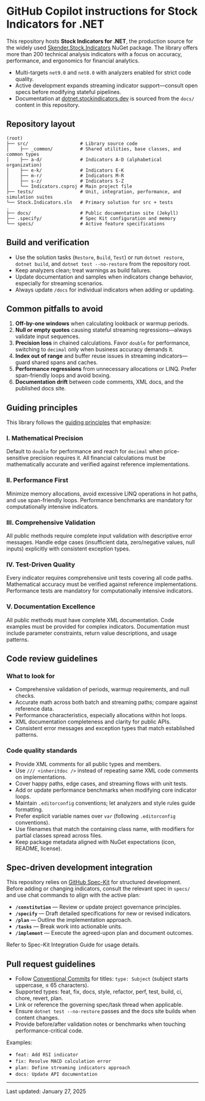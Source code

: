 # GitHub Copilot instructions for Stock Indicators for .NET

This repository hosts **Stock Indicators for .NET**, the production source for the widely used <a href="https://www.nuget.org/packages/Skender.Stock.Indicators">Skender.Stock.Indicators</a> NuGet package. The library offers more than 200 technical analysis indicators with a focus on accuracy, performance, and ergonomics for financial analytics.

- Multi-targets `net9.0` and `net8.0` with analyzers enabled for strict code quality.
- Active development expands streaming indicator support—consult open specs before modifying stateful pipelines.
- Documentation at <a href="https://dotnet.stockindicators.dev">dotnet.stockindicators.dev</a> is sourced from the `docs/` content in this repository.

## Repository layout

```text
(root)
├── src/                   # Library source code
│    ├── _common/          # Shared utilities, base classes, and common types
│    ├── a-d/              # Indicators A-D (alphabetical organization)
│    ├── e-k/              # Indicators E-K
│    ├── m-r/              # Indicators M-R
│    ├── s-z/              # Indicators S-Z
│    └── Indicators.csproj # Main project file
├── tests/                 # Unit, integration, performance, and simulation suites
└── Stock.Indicators.sln   # Primary solution for src + tests
.
├── docs/                  # Public documentation site (Jekyll)
├── .specify/              # Spec Kit configuration and memory
└── specs/                 # Active feature specifications
```

## Build and verification

- Use the solution tasks (`Restore`, `Build`, `Test`) or run `dotnet restore`, `dotnet build`, and `dotnet test --no-restore` from the repository root.
- Keep analyzers clean; treat warnings as build failures.
- Update documentation and samples when indicators change behavior, especially for streaming scenarios.
- Always update `/docs` for individual indicators when adding or updating.

## Common pitfalls to avoid

1. **Off-by-one windows** when calculating lookback or warmup periods.
2. **Null or empty quotes** causing stateful streaming regressions—always validate input sequences.
3. **Precision loss** in chained calculations. Favor `double` for performance, switching to `decimal` only when business accuracy demands it.
4. **Index out of range** and buffer reuse issues in streaming indicators—guard shared spans and caches.
5. **Performance regressions** from unnecessary allocations or LINQ. Prefer span-friendly loops and avoid boxing.
6. **Documentation drift** between code comments, XML docs, and the published docs site.

## Guiding principles

This library follows the [guiding principles](https://github.com/DaveSkender/Stock.Indicators/discussions/648) that emphasize:

### I. Mathematical Precision

Default to `double` for performance and reach for `decimal` when price-sensitive precision requires it. All financial calculations must be mathematically accurate and verified against reference implementations.

### II. Performance First

Minimize memory allocations, avoid excessive LINQ operations in hot paths, and use span-friendly loops. Performance benchmarks are mandatory for computationally intensive indicators.

### III. Comprehensive Validation

All public methods require complete input validation with descriptive error messages. Handle edge cases (insufficient data, zero/negative values, null inputs) explicitly with consistent exception types.

### IV. Test-Driven Quality

Every indicator requires comprehensive unit tests covering all code paths. Mathematical accuracy must be verified against reference implementations. Performance tests are mandatory for computationally intensive indicators.

### V. Documentation Excellence

All public methods must have complete XML documentation. Code examples must be provided for complex indicators. Documentation must include parameter constraints, return value descriptions, and usage patterns.

## Code review guidelines

### What to look for

- Comprehensive validation of periods, warmup requirements, and null checks.
- Accurate math across both batch and streaming paths; compare against reference data.
- Performance characteristics, especially allocations within hot loops.
- XML documentation completeness and clarity for public APIs.
- Consistent error messages and exception types that match established patterns.

### Code quality standards

- Provide XML comments for all public types and members.
- Use `/// <inheritdoc />` instead of repeating same XML code comments on implementations.
- Cover happy paths, edge cases, and streaming flows with unit tests.
- Add or update performance benchmarks when modifying core indicator loops.
- Maintain `.editorconfig` conventions; let analyzers and style rules guide formatting.
- Prefer explicit variable names over `var` (following `.editorconfig` conventions).
- Use filenames that match the containing class name, with modifiers for partial classes spread across files.
- Keep package metadata aligned with NuGet expectations (icon, README, license).

## Spec-driven development integration

This repository relies on <a href="https://github.com/github/spec-kit">GitHub Spec-Kit</a> for structured development. Before adding or changing indicators, consult the relevant spec in `specs/` and use chat commands to align with the active plan:

- **`/constitution`** — Review or update project governance principles.
- **`/specify`** — Draft detailed specifications for new or revised indicators.
- **`/plan`** — Outline the implementation approach.
- **`/tasks`** — Break work into actionable units.
- **`/implement`** — Execute the agreed-upon plan and document outcomes.

Refer to <a>Spec-Kit Integration Guide</a> for usage details.

## Pull request guidelines

- Follow <a href="https://www.conventionalcommits.org">Conventional Commits</a> for titles: `type: Subject` (subject starts uppercase, ≤ 65 characters).
- Supported types: feat, fix, docs, style, refactor, perf, test, build, ci, chore, revert, plan.
- Link or reference the governing spec/task thread when applicable.
- Ensure `dotnet test --no-restore` passes and the docs site builds when content changes.
- Provide before/after validation notes or benchmarks when touching performance-critical code.

Examples:

- `feat: Add RSI indicator`
- `fix: Resolve MACD calculation error`
- `plan: Define streaming indicators approach`
- `docs: Update API documentation`

---
Last updated: January 27, 2025
